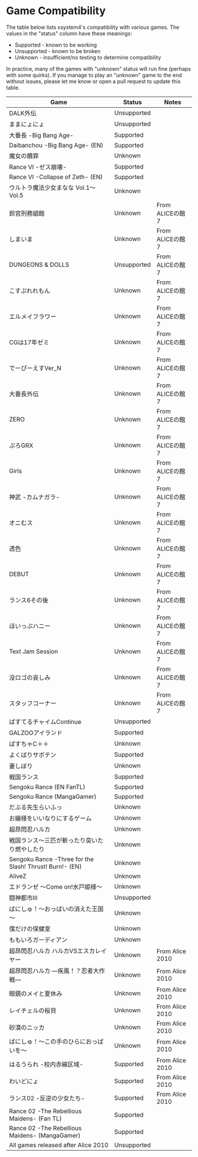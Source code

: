 Game Compatibility
==================

The table below lists xsystem4's compatibility with various games.
The values in the "status" column have these meanings:

* Supported - known to be working
* Unsupported - known to be broken
* Unknown - insufficient/no testing to determine compatibility

In practice, many of the games with "unknown" status will run fine (perhaps
with some quirks). If you manage to play an "unknown" game to the end without
issues, please let me know or open a pull request to update this table.

|                 Game                                    |   Status    | Notes |
| ------------------------------------------------------- | ----------- | ----- |
| DALK外伝                                                | Unsupported |       |
| ままにょにょ                                            | Unsupported |       |
| 大番長 -Big Bang Age-                                   | Supported   |       |
| Daibanchou -Big Bang Age- (EN)                          | Supported   |       |
| 魔女の贖罪                                              | Unknown     |       |
| Rance VI -ゼス崩壊-                                     | Supported   |       |
| Rance VI -Collapse of Zeth- (EN)                        | Supported   |       |
| ウルトラ魔法少女まなな Vol.1～Vol.5                     | Unknown     |       |
| 鈴宮刑務娼館                                            | Unknown     | From ALICEの館7 |
| しまいま                                                | Unknown     | From ALICEの館7 |
| DUNGEONS & DOLLS                                        | Unsupported | From ALICEの館7 |
| こすぷれれもん                                          | Unknown     | From ALICEの館7 |
| エルメイフラワー                                        | Unknown     | From ALICEの館7 |
| CGは17年ゼミ                                            | Unknown     | From ALICEの館7 |
| でーぴーえすVer_N                                       | Unknown     | From ALICEの館7 |
| 大番長外伝                                              | Unknown     | From ALICEの館7 |
| ZERO                                                    | Unknown     | From ALICEの館7 |
| ぷろGRX                                                 | Unknown     | From ALICEの館7 |
| Girls                                                   | Unknown     | From ALICEの館7 |
| 神武 -カムナガラ-                                       | Unknown     | From ALICEの館7 |
| オニむス                                                | Unknown     | From ALICEの館7 |
| 透色                                                    | Unknown     | From ALICEの館7 |
| DEBUT                                                   | Unknown     | From ALICEの館7 |
| ランス6その後                                           | Unknown     | From ALICEの館7 |
| ほいっぷハニー                                          | Unknown     | From ALICEの館7 |
| Text Jam Session                                        | Unknown     | From ALICEの館7 |
| 没ロゴの哀しみ                                          | Unknown     | From ALICEの館7 |
| スタッフコーナー                                        | Unknown     | From ALICEの館7 |
| ぱすてるチャイムContinue                                | Unsupported |       |
| GALZOOアイランド                                        | Supported   |       |
| ぱすちゃC＋＋                                           | Unknown     |       |
| よくばりサボテン                                        | Supported   |       |
| 妻しぼり                                                | Unknown     |       |
| 戦国ランス                                              | Supported   |       |
| Sengoku Rance (EN FanTL)                                | Supported   |       |
| Sengoku Rance (MangaGamer)                              | Supported   |       |
| だぶる先生らいふっ                                      | Unknown     |       |
| お嬢様をいいなりにするゲーム                            | Unknown     |       |
| 超昂閃忍ハルカ                                          | Unknown     |       |
| 戦国ランス～三匹が斬ったり突いたり燃やしたり            | Unknown     |       |
| Sengoku Rance -Three for the Slash! Thrust! Burn!- (EN) | Unknown     |       |
| AliveZ                                                  | Unknown     |       |
| エドランゼ ～Come on!水戸姫様～                         | Unknown     |       |
| 闘神都市III                                             | Unsupported |       |
| ばにしゅ！～おっぱいの消えた王国～                      | Unknown     |       |
| 僕だけの保健室                                          | Unknown     |       |
| ももいろガーディアン                                    | Unknown     |       |
| 超昂閃忍ハルカ ハルカVSエスカレイヤー                   | Unknown     | From Alice 2010 |
| 超昂閃忍ハルカ ―疾風！？忍者大作戦―                     | Unknown     | From Alice 2010 |
| 眼鏡のメイと夏休み                                      | Unknown     | From Alice 2010 |
| レイチェルの桜貝                                        | Unknown     | From Alice 2010 |
| 砂漠のニッカ                                            | Unknown     | From Alice 2010 |
| ばにしゅ！～この手のひらにおっぱいを～                  | Unknown     | From Alice 2010 |
| はるうられ -校内赤線区域-                               | Supported   | From Alice 2010 |
| わいどにょ                                              | Supported   | From Alice 2010 |
| ランス02 -反逆の少女たち-                               | Supported   | From Alice 2010 |
| Rance 02 -The Rebellious Maidens- (Fan TL)              | Supported   |       |
| Rance 02 -The Rebellious Maidens- (MangaGamer)          | Supported   |       |
| All games released after Alice 2010                     | Unsupported |       |
